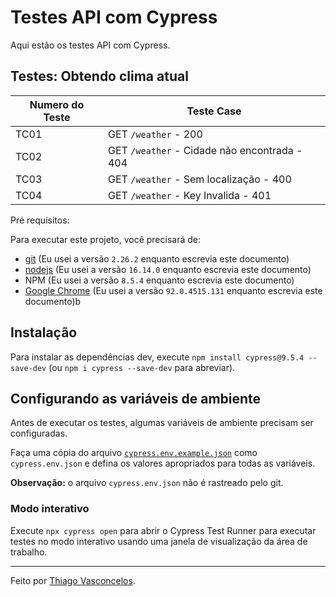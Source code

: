 # Testes API com Cypress


Aqui estão os testes API com Cypress.


## **Testes**:  Obtendo clima atual

| Numero do Teste | Teste Case |
|--|--|
|TC01| GET `/weather` - 200 |
|TC02| GET `/weather` - Cidade não encontrada - 404|
|TC03| GET `/weather` - Sem localização - 400 |
|TC04| GET `/weather` - Key Invalida - 401 |



Pré requisitos:

Para executar este projeto, você precisará de:

- [git](https://git-scm.com/downloads) (Eu usei a versão `2.26.2` enquanto escrevia este documento)
- [nodejs](https://nodejs.org/en/) (Eu usei a versão `16.14.0` enquanto escrevia este documento)
- NPM (Eu usei a versão `8.5.4` enquanto escrevia este documento)
- [Google Chrome](https://www.google.com/intl/en_us/chrome/) (Eu usei a versão `92.0.4515.131` enquanto escrevia este documento)b

## Instalação

Para instalar as dependências dev, execute `npm install cypress@9.5.4 --save-dev` (ou `npm i cypress --save-dev` para abreviar).

## Configurando as variáveis de ambiente

Antes de executar os testes, algumas variáveis de ambiente precisam ser configuradas.

Faça uma cópia do arquivo [`cypress.env.example.json`](./cypress.env.example.json) como `cypress.env.json` e defina os valores apropriados para todas as variáveis.

**Observação:** o arquivo `cypress.env.json` não é rastreado pelo git.


### Modo interativo

Execute `npx cypress open` para abrir o Cypress Test Runner para executar testes no modo interativo usando uma janela de visualização da área de trabalho.


___

Feito  por [Thiago Vasconcelos](https://github.com/thiagovasconceloos/).
